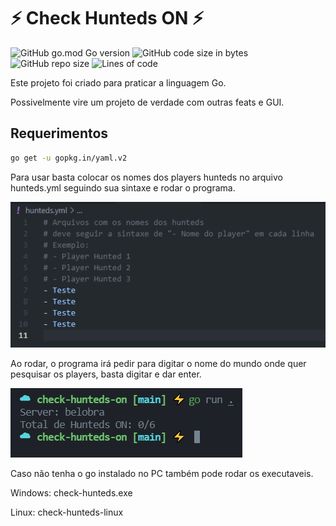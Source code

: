 # ⚡️ Check Hunteds ON ⚡️

![GitHub go.mod Go version](https://img.shields.io/github/go-mod/go-version/Brunoquindeler/check-hunteds-on)
![GitHub code size in bytes](https://img.shields.io/github/languages/code-size/Brunoquindeler/check-hunteds-on)
![GitHub repo size](https://img.shields.io/github/repo-size/Brunoquindeler/check-hunteds-on)
![Lines of code](https://img.shields.io/tokei/lines/github/Brunoquindeler/check-hunteds-on)

Este projeto foi criado para praticar a linguagem Go.

Possivelmente vire um projeto de verdade com outras feats e GUI.

## Requerimentos
```bash
go get -u gopkg.in/yaml.v2
```

Para usar basta colocar os nomes dos players hunteds no arquivo hunteds.yml seguindo sua sintaxe e rodar o programa.

![Hunteds](assets/exemploarquivoyml.png)

Ao rodar, o programa irá pedir para digitar o nome do mundo onde quer pesquisar os players, basta digitar e dar enter.

![Hunteds Resultado](assets/huntedsResultado.PNG)

Caso não tenha o go instalado no PC também pode rodar os executaveis.

Windows: check-hunteds.exe

Linux: check-hunteds-linux